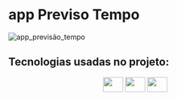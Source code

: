 # app Previso Tempo
![app_previsão_tempo](https://github.com/Patrickcder/app_previs-o_tempo/assets/98431984/8914be1d-34a4-433f-ae8a-efaf233d3e78)

## Tecnologias usadas no projeto:
<div align="center">
  <img align="center"  height="30" width="40" src="https://github.com/Patrickcder/app_previsao_tempo/blob/main/css3-original.svg">
  <img align="center"  height="30" width="40" src="https://github.com/Patrickcder/app_previsao_tempo/blob/main/html5-original.svg">
  <img align="center"  height="30" width="40" src="https://github.com/Patrickcder/app_previsao_tempo/blob/main/html5-original.svg">
</div>
